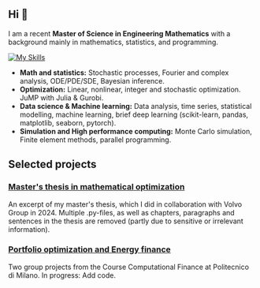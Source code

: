 ## Hi 👋

I am a recent **Master of Science in Engineering Mathematics** with a background mainly in mathematics, statistics, and programming.

[![My Skills](https://skillicons.dev/icons?i=py,matlab,r,java,c)](https://skillicons.dev)
 

- **Math and statistics:** Stochastic processes, Fourier and complex analysis, ODE/PDE/SDE, Bayesian inference. 
- **Optimization:** Linear, nonlinear, integer and stochastic optimization. JuMP with Julia & Gurobi.  
- **Data science & Machine learning:** Data analysis, time series, statistical modelling, machine learning, brief deep learning (scikit-learn, pandas, matplotlib, seaborn, pytorch).
- **Simulation and High performance computing:** Monte Carlo simulation, Finite element methods, parallel programming.

## Selected projects

### [Master's thesis in mathematical optimization](https://github.com/OskarHP/Academic-Projects/tree/main/Master's%20thesis)
An excerpt of my master's thesis, which I did in collaboration with Volvo Group in 2024. Multiple .py-files, as well as chapters, paragraphs and sentences in the thesis are removed (partly due to sensitive or irrelevant information).

### [Portfolio optimization and Energy finance]([LINK](https://github.com/OskarHP/Academic-Projects/tree/main/Computational%20finance))
Two group projects from the Course Computational Finance at Politecnico di Milano. In progress: Add code.

